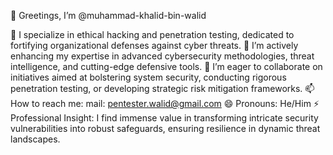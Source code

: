 👋 Greetings, I’m 
 @muhammad-khalid-bin-walid

👀 I specialize in ethical hacking and penetration testing, dedicated to fortifying organizational defenses against cyber threats.
🌱 I’m actively enhancing my expertise in advanced cybersecurity methodologies, threat intelligence, and cutting-edge defensive tools.
💞 I’m eager to collaborate on initiatives aimed at bolstering system security, conducting rigorous penetration testing, or developing strategic risk mitigation frameworks.
📫 How to reach me: mail: pentester.walid@gmail.com 
😄 Pronouns: He/Him
⚡ Professional Insight: I find immense value in transforming intricate security vulnerabilities into robust safeguards, ensuring resilience in dynamic threat landscapes.

<!---
muhammad-khalid-bin-walid/muhammad-khalid-bin-walid is a ✨ special ✨ repository because its `README.md` (this file) appears on your GitHub profile.
You can click the Preview link to take a look at your changes.
--->
